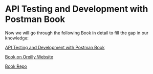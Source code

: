 # API Testing and Development with Postman Book

Now we will go through the following Book in detail to fill the gap in our knowledge:

[API Testing and Development with Postman Book](https://www.packtpub.com/product/api-testing-and-development-with-postman/9781800569201)

[Book on Oreilly Website](https://learning.oreilly.com/library/view/api-testing-and/9781800569201/)

[Book Repo](https://github.com/PacktPublishing/API-Testing-and-Development-with-Postman)

